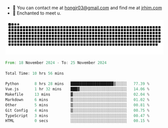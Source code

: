 - 📧 You can contact me at hongjr03@gmail.com and find me at [jrhim.com](https://jrhim.com/)
- 💜 Enchanted to meet u.

![snake_animation](https://raw.githubusercontent.com/hongjr03/hongjr03/output/github-contribution-grid-snake.svg)

<!--START_SECTION:waka-->

```rust
From: 18 November 2024 - To: 25 November 2024

Total Time: 10 hrs 56 mins

Python       8 hrs 28 mins   ███████████████████▒░░░░░   77.39 %
Vue.js       1 hr 32 mins    ███▓░░░░░░░░░░░░░░░░░░░░░   14.06 %
Makefile     13 mins         ▓░░░░░░░░░░░░░░░░░░░░░░░░   02.04 %
Markdown     6 mins          ▒░░░░░░░░░░░░░░░░░░░░░░░░   01.02 %
Other        5 mins          ▒░░░░░░░░░░░░░░░░░░░░░░░░   00.81 %
Git Config   4 mins          ▒░░░░░░░░░░░░░░░░░░░░░░░░   00.75 %
TypeScript   3 mins          ░░░░░░░░░░░░░░░░░░░░░░░░░   00.47 %
HTML         0 secs          ░░░░░░░░░░░░░░░░░░░░░░░░░   00.15 %
```

<!--END_SECTION:waka-->
